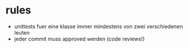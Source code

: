 # rules
- unittests fuer eine klasse immer mindestens von zwei verschiedenen leuten
- jeder commit muss approved werden (code reviews!)
